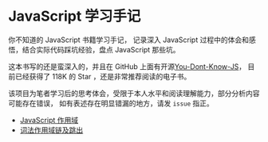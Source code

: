 # JavaScript 学习手记

你不知道的 JavaScript 书籍学习手记，
记录深入 JavaScript 过程中的体会和感悟，结合实际代码踩坑经验，盘点 JavaScript 那些坑。

这本书写的还是蛮深入的，并且在 GitHub 上面有开源[You-Dont-Know-JS](https://github.com/getify/You-Dont-Know-JS)，
目前已经获得了 118K 的 Star ，还是非常推荐阅读的电子书。

该项目为笔者学习后的思考体会，受限于本人水平和阅读理解能力，部分分析内容可能存在错误，
如有表述存在明显错漏的地方，请发 `issue` 指正。

- [JavaScript 作用域](/chapter1/readme.md) 
- [词法作用域链及跳出](/chapter2/readme.md)